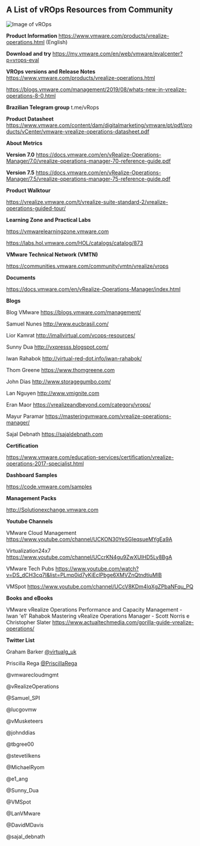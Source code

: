 ## A List of vROps Resources from Community 

![Image of vROps](https://bethsouza.github.com/images/vrops.jpg)

**Product Information**
https://www.vmware.com/products/vrealize-operations.html (English)

**Download and try** https://my.vmware.com/en/web/vmware/evalcenter?p=vrops-eval

**VROps versions and Release Notes**
https://www.vmware.com/products/vrealize-operations.html

https://blogs.vmware.com/management/2019/08/whats-new-in-vrealize-operations-8-0.html

**Brazilian Telegram group**  t.me/vRops

**Product Datasheet**
https://www.vmware.com/content/dam/digitalmarketing/vmware/pt/pdf/products/vCenter/vmware-vrealize-operations-datasheet.pdf

**About Metrics**

**Version 7.0** https://docs.vmware.com/en/vRealize-Operations-Manager/7.0/vrealize-operations-manager-70-reference-guide.pdf

**Version 7.5** https://docs.vmware.com/en/vRealize-Operations-Manager/7.5/vrealize-operations-manager-75-reference-guide.pdf


**Product Walktour**

https://vrealize.vmware.com/t/vrealize-suite-standard-2/vrealize-operations-guided-tour/


**Learning Zone and Practical Labs**

https://vmwarelearningzone.vmware.com

https://labs.hol.vmware.com/HOL/catalogs/catalog/873


**VMware Technical Network (VMTN)**

https://communities.vmware.com/community/vmtn/vrealize/vrops


**Documents**

https://docs.vmware.com/en/vRealize-Operations-Manager/index.html


**Blogs**

Blog VMware https://blogs.vmware.com/management/

Samuel Nunes http://www.eucbrasil.com/ 

Lior Kamrat http://imallvirtual.com/vcops-resources/

Sunny Dua http://vxpresss.blogspot.com/

Iwan Rahabok http://virtual-red-dot.info/iwan-rahabok/

Thom Greene https://www.thomgreene.com

John Dias http://www.storagegumbo.com/

Lan Nguyen http://www.vmignite.com

Eran Maor https://vrealizeandbeyond.com/category/vrops/

Mayur Paramar https://masteringvmware.com/vrealize-operations-manager/

Sajal Debnath  https://sajaldebnath.com


**Certification**

https://www.vmware.com/education-services/certification/vrealize-operations-2017-specialist.html


**Dashboard Samples**

https://code.vmware.com/samples


**Management Packs**

http://Solutionexchange.vmware.com


**Youtube Channels**

VMware Cloud Management https://www.youtube.com/channel/UCKON30YeSGIeqsueMYgEa9A

Virtualization24x7  https://www.youtube.com/channel/UCcrKN4gu9ZwXUlHD5Ly8BgA

VMware Tech Pubs https://www.youtube.com/watch?v=DS_dCH3cq7I&list=PLmp0id7yKiEclPbge6XMVZnQtndtiuMlB

VMSpot https://www.youtube.com/channel/UCcV8KDm4lqXgZPbaNFqu_PQ


**Books and eBooks**

VMware vRealize Operations Performance and Capacity Management - Iwan 'e1' Rahabok
Mastering vRealize Operations Manager - Scott Norris e Christopher Slater 
https://www.actualtechmedia.com/gorilla-guide-vrealize-operations/


**Twitter List**


Graham Barker [@virtualg_uk](https://twitter.com/virtualg_uk)

Priscilla Rega [@PriscillaRega](https://twitter.com/PriscillaRega)

@vmwarecloudmgmt

@vRealizeOperations

@Samuel_SPI 

@lucgovmw

@vMusketeers

@johnddias 

@tbgree00

@stevetilkens

@MichaelRyom

@e1_ang

@Sunny_Dua

@VMSpot

@LanVMware 

@DavidMDavis

@sajal_debnath

